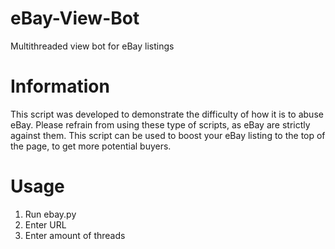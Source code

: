 # eBay-View-Bot
Multithreaded view bot for eBay listings

# Information
This script was developed to demonstrate the difficulty of how it is to abuse eBay.
Please refrain from using these type of scripts, as eBay are strictly against them.
This script can be used to boost your eBay listing to the top of the page, to get more potential buyers.

# Usage
1. Run ebay.py
2. Enter URL
3. Enter amount of threads
